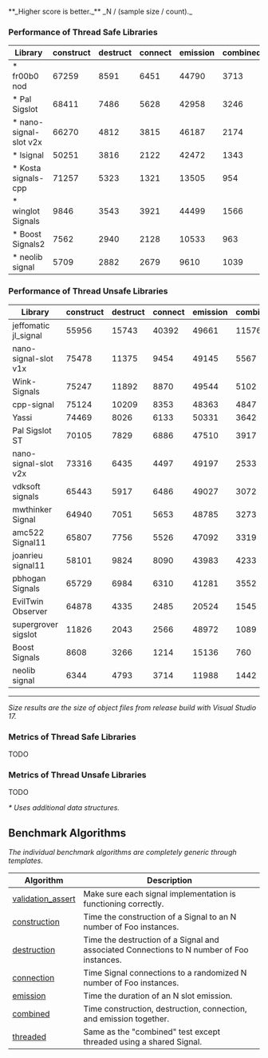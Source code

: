 
<br/>
**_Higher score is better._** _N / (sample size / count)._

### Performance of Thread Safe Libraries

| Library | construct | destruct | connect | emission | combined | threaded | total |
|---------|-----------|----------|---------|----------|----------|----------|-------|
| * fr00b0 nod | 67259 | 8591 | 6451 | 44790 | 3713 | 251 | 131055 |
| * Pal Sigslot | 68411 | 7486 | 5628 | 42958 | 3246 | 232 | 127962 |
| * nano-signal-slot v2x | 66270 | 4812 | 3815 | 46187 | 2174 | 129 | 123387 |
| * lsignal | 50251 | 3816 | 2122 | 42472 | 1343 | 128 | 100132 |
| * Kosta signals-cpp | 71257 | 5323 | 1321 | 13505 | 954 | 1 | 92360 |
| * winglot Signals | 9846 | 3543 | 3921 | 44499 | 1566 | 163 | 63537 |
| * Boost Signals2 | 7562 | 2940 | 2128 | 10533 | 963 | 3 | 24129 |
| * neolib signal | 5709 | 2882 | 2679 | 9610 | 1039 | 107 | 22027 |

### Performance of Thread Unsafe Libraries

| Library | construct | destruct | connect | emission | combined | threaded | total |
|---------|-----------|----------|---------|----------|----------|----------|-------|
| jeffomatic jl_signal | 55956 | 15743 | 40392 | 49661 | 11576 | 0 | 173327 |
| nano-signal-slot v1x | 75478 | 11375 | 9454 | 49145 | 5567 | 0 | 151019 |
| Wink-Signals | 75247 | 11892 | 8870 | 49544 | 5102 | 0 | 150655 |
| cpp-signal | 75124 | 10209 | 8353 | 48363 | 4847 | 0 | 146897 |
| Yassi | 74469 | 8026 | 6133 | 50331 | 3642 | 0 | 142601 |
| Pal Sigslot ST | 70105 | 7829 | 6886 | 47510 | 3917 | 0 | 136247 |
| nano-signal-slot v2x | 73316 | 6435 | 4497 | 49197 | 2533 | 0 | 135978 |
| vdksoft signals | 65443 | 5917 | 6486 | 49027 | 3072 | 0 | 129944 |
| mwthinker Signal | 64940 | 7051 | 5653 | 48785 | 3273 | 0 | 129703 |
| amc522 Signal11 | 65807 | 7756 | 5526 | 47092 | 3319 | 0 | 129502 |
| joanrieu signal11 | 58101 | 9824 | 8090 | 43983 | 4233 | 0 | 124231 |
| pbhogan Signals | 65729 | 6984 | 6310 | 41281 | 3552 | 0 | 123855 |
| EvilTwin Observer | 64878 | 4335 | 2485 | 20524 | 1545 | 0 | 93767 |
| supergrover sigslot | 11826 | 2043 | 2566 | 48972 | 1089 | 0 | 66496 |
| Boost Signals | 8608 | 3266 | 1214 | 15136 | 760 | 0 | 28985 |
| neolib signal | 6344 | 4793 | 3714 | 11988 | 1442 | 0 | 28281 |

___
_Size results are the size of object files from release build with Visual Studio 17._

### Metrics of Thread Safe Libraries

TODO

### Metrics of Thread Unsafe Libraries

TODO

_* Uses additional data structures._

Benchmark Algorithms
--------------------

_The individual benchmark algorithms are completely generic through templates._

| Algorithm | Description |
| --------- | ----------- |
| [validation_assert](https://github.com/NoAvailableAlias/signal-slot-benchmarks/blob/master/benchmark.hpp#L21) | Make sure each signal implementation is functioning correctly. |
| [construction](https://github.com/NoAvailableAlias/signal-slot-benchmarks/blob/master/benchmark.hpp#L50) | Time the construction of a Signal to an N number of Foo instances. |
| [destruction](https://github.com/NoAvailableAlias/signal-slot-benchmarks/blob/master/benchmark.hpp#L71) | Time the destruction of a Signal and associated Connections to N number of Foo instances. |
| [connection](https://github.com/NoAvailableAlias/signal-slot-benchmarks/blob/master/benchmark.hpp#L101) | Time Signal connections to a randomized N number of Foo instances. |
| [emission](https://github.com/NoAvailableAlias/signal-slot-benchmarks/blob/master/benchmark.hpp#L129) | Time the duration of an N slot emission. |
| [combined](https://github.com/NoAvailableAlias/signal-slot-benchmarks/blob/master/benchmark.hpp#L159) | Time construction, destruction, connection, and emission together. |
| [threaded](https://github.com/NoAvailableAlias/signal-slot-benchmarks/blob/master/benchmark.hpp#L186) | Same as the "combined" test except threaded using a shared Signal. |
<br/>
